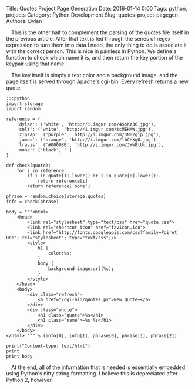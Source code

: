 Title: Quotes Project Page Generation
Date: 2016-01-14 0:00
Tags: python, projects
Category: Python Development
Slug: quotes-project-pagegen
Authors: Dylan

&emsp;This is the other half to complement the parsing of the quotes file itself in the previous article. After that text is fed through the series of regex expression to turn them into data I need, the only thing to do is associate it with the correct person. This is nice in painless in Python. We define a function to check which name it is, and then return the key portion of the keypair using that name.
	
&emsp;The key itself is simply a text color and a background image, and the page itself is served through Apache's cgi-bin. Every refresh returns a new quote.

	:::python
	import storage
	import random

	reference = {
		'dylan': ('white', 'http://i.imgur.com/4SsKz36.jpg'),
		'colt': ('white', 'http://i.imgur.com/tcMEHMW.jpg'),
		'zipzap': ('purple', 'http://i.imgur.com/SN02gip.jpg'),
		'james': ('orange', 'http://i.imgur.com/lbCHXgU.jpg'),
		'travis': ('#00008B', 'http://i.imgur.com/JWwBlUx.jpg'),
		'none': ['black', '']
	}

	def check(quote):
		for i in reference:
			if i in quote[1].lower() or i in quote[0].lower():
				return reference[i]
			return reference['none']

	phrase = random.choice(storage.quotes)
	info = check(phrase)

	body = """<html>
		<head>
			<link rel="stylesheet" type="text/css" href="quote.css">
			<link rel="shortcut icon" href="favicon.ico">
			<link href="http://fonts.googleapis.com/css?family=Poiret One"; rel="stylesheet"; type="text/css";/>
			<style>
				h1 {
					color:%s;
				}
				body {
					background-image:url(%s);
				}
			</style>
		</head>
		<body>
			<div class="refresh">
				<a href="/cgi-bin/quotes.py">New Quote~</a>
			</div>
			<div class="whole">
				<h1 class="quote">%s</h1>
				<h1 class="name">~%s %s</h1>
			</div>
		</body>
	</html> """ % (info[0], info[1], phrase[0], phrase[1], phrase[2])

	print("Content-type: text/html")
	print
	print body
	
&emsp;At the end, all of the information that is needed is essentially embedded using Python's nifty string formatting. I believe this is depreciated after Python 2, however.

